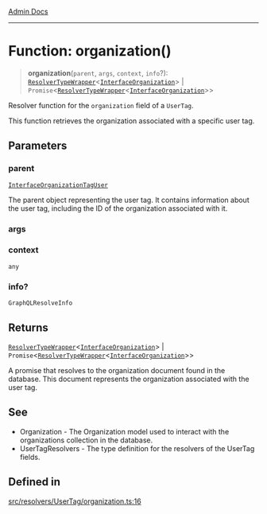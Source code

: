 [Admin Docs](/)

***

# Function: organization()

> **organization**(`parent`, `args`, `context`, `info`?): [`ResolverTypeWrapper`](../../../../types/generatedGraphQLTypes/type-aliases/ResolverTypeWrapper.md)\<[`InterfaceOrganization`](../../../../models/Organization/interfaces/InterfaceOrganization.md)\> \| `Promise`\<[`ResolverTypeWrapper`](../../../../types/generatedGraphQLTypes/type-aliases/ResolverTypeWrapper.md)\<[`InterfaceOrganization`](../../../../models/Organization/interfaces/InterfaceOrganization.md)\>\>

Resolver function for the `organization` field of a `UserTag`.

This function retrieves the organization associated with a specific user tag.

## Parameters

### parent

[`InterfaceOrganizationTagUser`](../../../../models/OrganizationTagUser/interfaces/InterfaceOrganizationTagUser.md)

The parent object representing the user tag. It contains information about the user tag, including the ID of the organization associated with it.

### args

### context

`any`

### info?

`GraphQLResolveInfo`

## Returns

[`ResolverTypeWrapper`](../../../../types/generatedGraphQLTypes/type-aliases/ResolverTypeWrapper.md)\<[`InterfaceOrganization`](../../../../models/Organization/interfaces/InterfaceOrganization.md)\> \| `Promise`\<[`ResolverTypeWrapper`](../../../../types/generatedGraphQLTypes/type-aliases/ResolverTypeWrapper.md)\<[`InterfaceOrganization`](../../../../models/Organization/interfaces/InterfaceOrganization.md)\>\>

A promise that resolves to the organization document found in the database. This document represents the organization associated with the user tag.

## See

 - Organization - The Organization model used to interact with the organizations collection in the database.
 - UserTagResolvers - The type definition for the resolvers of the UserTag fields.

## Defined in

[src/resolvers/UserTag/organization.ts:16](https://github.com/Suyash878/talawa-api/blob/cfd688207611ba245c99edd8dbaccb2cdbf6a043/src/resolvers/UserTag/organization.ts#L16)
